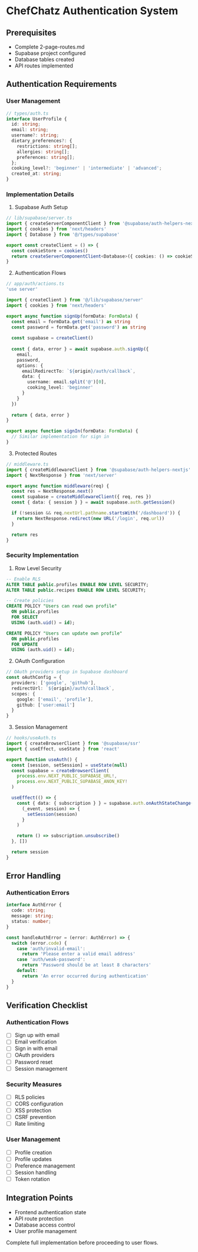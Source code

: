 # ChefChatz Authentication System

## Prerequisites
- Complete 2-page-routes.md
- Supabase project configured
- Database tables created
- API routes implemented

## Authentication Requirements

### User Management
```typescript
// types/auth.ts
interface UserProfile {
  id: string;
  email: string;
  username?: string;
  dietary_preferences?: {
    restrictions: string[];
    allergies: string[];
    preferences: string[];
  };
  cooking_level?: 'beginner' | 'intermediate' | 'advanced';
  created_at: string;
}
```

### Implementation Details

1. Supabase Auth Setup
```typescript
// lib/supabase/server.ts
import { createServerComponentClient } from '@supabase/auth-helpers-nextjs'
import { cookies } from 'next/headers'
import { Database } from '@/types/supabase'

export const createClient = () => {
  const cookieStore = cookies()
  return createServerComponentClient<Database>({ cookies: () => cookieStore })
}
```

2. Authentication Flows
```typescript
// app/auth/actions.ts
'use server'

import { createClient } from '@/lib/supabase/server'
import { cookies } from 'next/headers'

export async function signUp(formData: FormData) {
  const email = formData.get('email') as string
  const password = formData.get('password') as string
  
  const supabase = createClient()
  
  const { data, error } = await supabase.auth.signUp({
    email,
    password,
    options: {
      emailRedirectTo: `${origin}/auth/callback`,
      data: {
        username: email.split('@')[0],
        cooking_level: 'beginner'
      }
    }
  })
  
  return { data, error }
}

export async function signIn(formData: FormData) {
  // Similar implementation for sign in
}
```

3. Protected Routes
```typescript
// middleware.ts
import { createMiddlewareClient } from '@supabase/auth-helpers-nextjs'
import { NextResponse } from 'next/server'

export async function middleware(req) {
  const res = NextResponse.next()
  const supabase = createMiddlewareClient({ req, res })
  const { data: { session } } = await supabase.auth.getSession()

  if (!session && req.nextUrl.pathname.startsWith('/dashboard')) {
    return NextResponse.redirect(new URL('/login', req.url))
  }

  return res
}
```

### Security Implementation

1. Row Level Security
```sql
-- Enable RLS
ALTER TABLE public.profiles ENABLE ROW LEVEL SECURITY;
ALTER TABLE public.recipes ENABLE ROW LEVEL SECURITY;

-- Create policies
CREATE POLICY "Users can read own profile"
  ON public.profiles
  FOR SELECT
  USING (auth.uid() = id);

CREATE POLICY "Users can update own profile"
  ON public.profiles
  FOR UPDATE
  USING (auth.uid() = id);
```

2. OAuth Configuration
```typescript
// OAuth providers setup in Supabase dashboard
const oAuthConfig = {
  providers: ['google', 'github'],
  redirectUrl: `${origin}/auth/callback`,
  scopes: {
    google: ['email', 'profile'],
    github: ['user:email']
  }
}
```

3. Session Management
```typescript
// hooks/useAuth.ts
import { createBrowserClient } from '@supabase/ssr'
import { useEffect, useState } from 'react'

export function useAuth() {
  const [session, setSession] = useState(null)
  const supabase = createBrowserClient(
    process.env.NEXT_PUBLIC_SUPABASE_URL!,
    process.env.NEXT_PUBLIC_SUPABASE_ANON_KEY!
  )

  useEffect(() => {
    const { data: { subscription } } = supabase.auth.onAuthStateChange(
      (_event, session) => {
        setSession(session)
      }
    )

    return () => subscription.unsubscribe()
  }, [])

  return session
}
```

## Error Handling

### Authentication Errors
```typescript
interface AuthError {
  code: string;
  message: string;
  status: number;
}

const handleAuthError = (error: AuthError) => {
  switch (error.code) {
    case 'auth/invalid-email':
      return 'Please enter a valid email address'
    case 'auth/weak-password':
      return 'Password should be at least 8 characters'
    default:
      return 'An error occurred during authentication'
  }
}
```

## Verification Checklist

### Authentication Flows
- [ ] Sign up with email
- [ ] Email verification
- [ ] Sign in with email
- [ ] OAuth providers
- [ ] Password reset
- [ ] Session management

### Security Measures
- [ ] RLS policies
- [ ] CORS configuration
- [ ] XSS protection
- [ ] CSRF prevention
- [ ] Rate limiting

### User Management
- [ ] Profile creation
- [ ] Profile updates
- [ ] Preference management
- [ ] Session handling
- [ ] Token rotation

## Integration Points
- Frontend authentication state
- API route protection
- Database access control
- User profile management

Complete full implementation before proceeding to user flows.